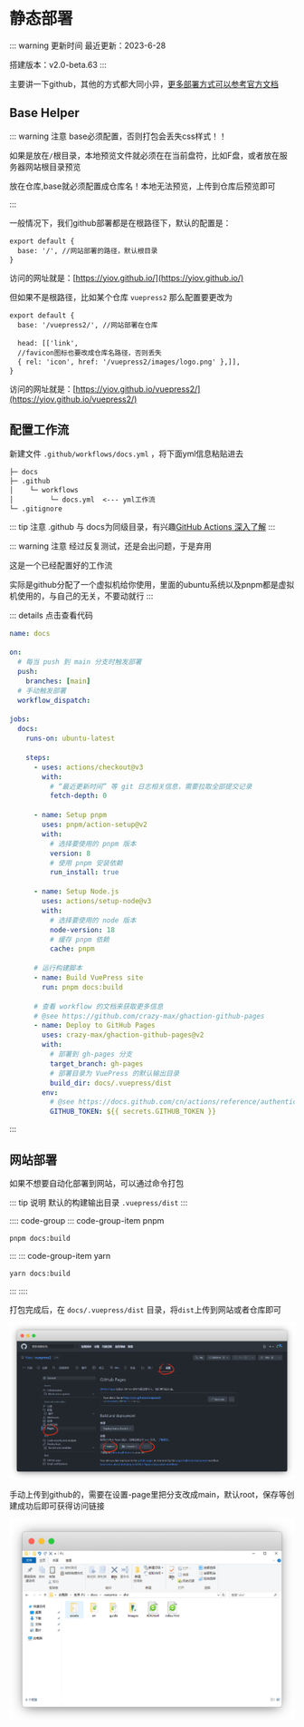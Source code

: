# 静态部署

::: warning 更新时间
最近更新：2023-6-28

搭建版本：v2.0-beta.63
:::

主要讲一下github，其他的方式都大同小异，[更多部署方式可以参考官方文档](https://v2.vuepress.vuejs.org/zh/guide/deployment.html)


## Base Helper

::: warning 注意
base必须配置，否则打包会丢失css样式！！

如果是放在`/`根目录，本地预览文件就必须在在当前盘符，比如F盘，或者放在服务器网站根目录预览

放在仓库,base就必须配置成仓库名！本地无法预览，上传到仓库后预览即可

:::

一般情况下，我们github部署都是在根路径下，默认的配置是：

```ts{2}
export default {
  base: '/', //网站部署的路径，默认根目录
}
```

访问的网址就是：[https://yiov.github.io/](https://yiov.github.io/)


但如果不是根路径，比如某个仓库 `vuepress2` 那么配置要更改为

```ts{2}
export default {
  base: '/vuepress2/', //网站部署在仓库

  head: [['link', 
  //favicon图标也要改成仓库名路径，否则丢失
  { rel: 'icon', href: '/vuepress2/images/logo.png' },]],
}
```

访问的网址就是：[https://yiov.github.io/vuepress2/](https://yiov.github.io/vuepress2/)




## 配置工作流

新建文件 `.github/workflows/docs.yml` ，将下面yml信息粘贴进去

```
├─ docs
├─ .github
│    └─ workflows
│         └─ docs.yml  <--- yml工作流
└─ .gitignore
```

::: tip 注意
.github 与 docs为同级目录，有兴趣[GitHub Actions 深入了解](https://docs.github.com/zh/actions)
:::


::: warning 注意
经过反复测试，还是会出问题，于是弃用

这是一个已经配置好的工作流

实际是github分配了一个虚拟机给你使用，里面的ubuntu系统以及pnpm都是虚拟机使用的，与自己的无关，不要动就行
:::


::: details 点击查看代码
```yml
name: docs

on:
  # 每当 push 到 main 分支时触发部署
  push:
    branches: [main]
  # 手动触发部署
  workflow_dispatch:

jobs:
  docs:
    runs-on: ubuntu-latest

    steps:
      - uses: actions/checkout@v3
        with:
          # “最近更新时间” 等 git 日志相关信息，需要拉取全部提交记录
          fetch-depth: 0

      - name: Setup pnpm
        uses: pnpm/action-setup@v2
        with:
          # 选择要使用的 pnpm 版本
          version: 8
          # 使用 pnpm 安装依赖
          run_install: true

      - name: Setup Node.js
        uses: actions/setup-node@v3
        with:
          # 选择要使用的 node 版本
          node-version: 18
          # 缓存 pnpm 依赖
          cache: pnpm

      # 运行构建脚本
      - name: Build VuePress site
        run: pnpm docs:build

      # 查看 workflow 的文档来获取更多信息
      # @see https://github.com/crazy-max/ghaction-github-pages
      - name: Deploy to GitHub Pages
        uses: crazy-max/ghaction-github-pages@v2
        with:
          # 部署到 gh-pages 分支
          target_branch: gh-pages
          # 部署目录为 VuePress 的默认输出目录
          build_dir: docs/.vuepress/dist
        env:
          # @see https://docs.github.com/cn/actions/reference/authentication-in-a-workflow#about-the-github_token-secret
          GITHUB_TOKEN: ${{ secrets.GITHUB_TOKEN }}
```
:::




## 网站部署

如果不想要自动化部署到网站，可以通过命令打包

::: tip 说明
默认的构建输出目录 `.vuepress/dist`
:::


:::: code-group
::: code-group-item pnpm
```sh
pnpm docs:build
```
:::
::: code-group-item yarn
```sh
yarn docs:build
```
:::
::::


打包完成后，在 `docs/.vuepress/dist` 目录，将`dist`上传到网站或者仓库即可


![](./vuepress-39.png)

手动上传到github的，需要在设置-page里把分支改成main，默认root，保存等创建成功后即可获得访问链接

![](./vuepress-40.png)

